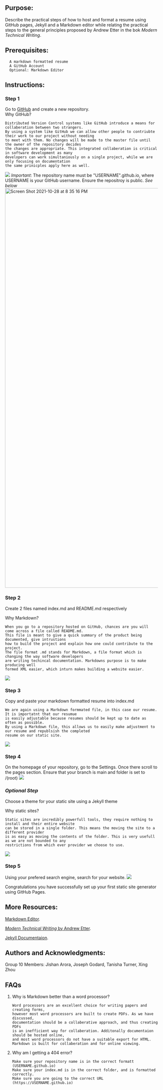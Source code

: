 ## Purpose:
  Describe the practical steps of how to host and format a resume using GitHub pages, Jekyll and a Markdown editor while relating the practical steps to the general principles proposed by Andrew Etter in the bok _Modern Technical Writing_.

## Prerequisites:
      A markdown formatted resume
      A GitHub Account
      Optional: Markdown Editor

## Instructions:

### Step 1
Go to [GitHub](http://recordit.co/J2Jt1TVyHn) and create a new repository.  
Why GitHub? 

    Distributed Version Control systems like GitHub introduce a means for collaberation between two strangers.  
    By using a system like GitHub we can allow other people to contriubte their work to our project without needing  
    to meet with them. No changes will be made to the master file until the owner of the repository decides  
    the changes are appropriate. This integrated collaberation is critical in software development as many  
    developers can work simultaniously on a single project, while we are only focusing on documentation   
    the same prinicples apply here as well. 
    

![](http://g.recordit.co/J2Jt1TVyHn.gif)
*Important*: The repository name must be "USERNAME".github.io, where USERNAME is your GitHub username. Ensure the repositroy is public. 
*See below* <img width="1318" alt="Screen Shot 2021-10-28 at 8 35 16 PM" src="https://user-images.githubusercontent.com/44457817/139358833-31b489a7-905a-4d3c-a60e-6b262d6989a3.png">


### Step 2
Create 2 files named index.md and README.md respectively  

Why Markdown?

    When you go to a repository hosted on GitHub, chances are you will come across a file called README.md.   
    This file is meant to give a quick summary of the product being documented, give intrustions   
    how to build the project and explain how one could contribute to the project.  
    The file format .md stands for Markdown, a file format which is changing the way software developers  
    are writing techincal documentation. Markdowns purpose is to make producing well   
    formed XML easier, which inturn makes building a website easier. 

![](http://g.recordit.co/umVZDFua7I.gif)

### Step 3  
Copy and paste your markdown formatted resume into index.md 


    We are again using a Markdown formmated file, in this case our resume. It is importatnt that our resumue   
    is easily adjustable because resumes should be kept up to date as often as possible. 
    By using a Markdown file, this allows us to easily make adjustment to our resume and republsish the completed   
    resume on our static site. 

![](http://g.recordit.co/U7kFmZAyfk.gif)

  
### Step 4
On the homepage of your repository, go to the Settings. Once there scroll to the pages section. Ensure that your branch is main and folder is set to /(root) ![](http://g.recordit.co/W80gJXXfAK.gif)

### *Optional Step*
Choose a theme for your static site using a Jekyll theme

Why static sites? 

    Static sites are incredibly powerfull tools, they require nothing to install and their entire website  
    can be stored in a single folder. This means the moving the site to a different provider   
    is as easy as moving the contents of the folder. This is very usefull as we are not bounded to any   
    restrictions from which ever provider we choose to use. 
![](https://recordit.co/F3hqQy1FLJ)

### Step 5
Using your prefered search engine, search for your website. ![](http://g.recordit.co/kE9gBwsPbP.gif)

Congratulations you have successfully set up your first static site generator using GitHub Pages. 


## More Resources:
[Markdown Editor](https://www.markdownguide.org/basic-syntax/).

[_Modern Technical Writing_ by Andrew Etter](https://www.amazon.ca/Modern-Technical-Writing-Introduction-Documentation-ebook/dp/B01A2QL9SS).

[Jekyll Documentaion](https://jekyllrb.com/docs/).


## Authors and Acknowledgments:

 Group 10 Members:
 Jishan Arora,
 Joseph Godard,
 Tanisha Turner,
 Xing Zhou

 ## FAQs

 1) Why is Markdown better than a word processor?
 
        Word processors are an excellent choice for writing papers and creating forms,   
        however most word processors are built to create PDFs. As we have discussed,   
        documentation should be a collaberative approach, and thus creating PDFs   
        is an inefficient way for collaberation. Additonally documentaion should be hosted online,  
        and most word processors do not have a suitable export for HTML.   
        Markdown is built for collaberation and for online viewing. 

 2) Why am I getting a 404 error?

        Make sure your repository name is in the correct formatt (USERNAME.github.io)  
        Make sure your index.md is in the correct folder, and is formatted correctly. 
        Make sure you are going to the correct URL (https://USERNAME.github.io) 
